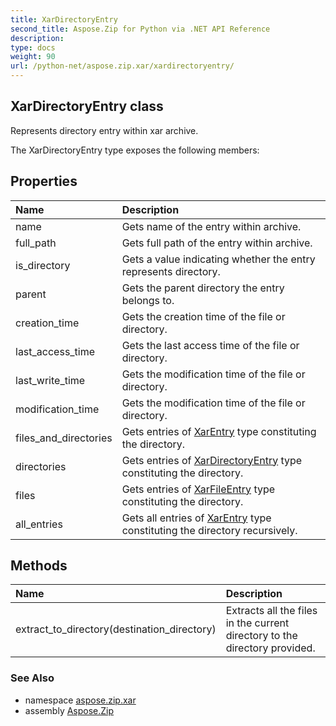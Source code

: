 ```yaml
---
title: XarDirectoryEntry
second_title: Aspose.Zip for Python via .NET API Reference
description: 
type: docs
weight: 90
url: /python-net/aspose.zip.xar/xardirectoryentry/
---
```


## XarDirectoryEntry class

Represents directory entry within xar archive.

The XarDirectoryEntry type exposes the following members:
## Properties
| Name | Description |
| :- | :- |
|name|Gets name of the entry within archive.|
|full_path|Gets full path of the entry within archive.|
|is_directory|Gets a value indicating whether the entry represents directory.|
|parent|Gets the parent directory the entry belongs to.|
|creation_time|Gets the creation time of the file or directory.|
|last_access_time|Gets the last access time of the file or directory.|
|last_write_time|Gets the modification time of the file or directory.|
|modification_time|Gets the modification time of the file or directory.|
|files_and_directories|Gets entries of [XarEntry](/zip/python-net/aspose.zip.xar/xarentry/) type constituting the directory.|
|directories|Gets entries of [XarDirectoryEntry](/zip/python-net/aspose.zip.xar/xardirectoryentry/) type constituting the directory.|
|files|Gets entries of [XarFileEntry](/zip/python-net/aspose.zip.xar/xarfileentry/) type constituting the directory.|
|all_entries|Gets all entries of [XarEntry](/zip/python-net/aspose.zip.xar/xarentry/) type constituting the directory recursively.|
## Methods
| Name | Description |
| :- | :- |
|extract_to_directory(destination_directory)|Extracts all the files in the current directory to the directory provided.|

### See Also

* namespace [aspose.zip.xar](/zip/python-net/aspose.zip.xar/)
* assembly [Aspose.Zip](/zip/python-net/)

